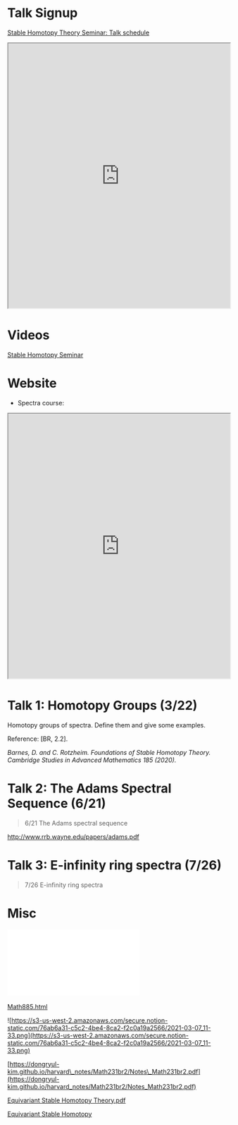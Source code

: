 # Talk Signup

[Stable Homotopy Theory Seminar: Talk schedule](https://docs.google.com/spreadsheets/d/12EPGmuyyhIWuT_mG3aGIOv9Bekxl96Y3gTmqZ7Iabqc/edit?usp=sharing&urp=gmail_link&gxids=7628)

<iframe width="100%" height="600px" src="https://docs.google.com/spreadsheets/d/12EPGmuyyhIWuT_mG3aGIOv9Bekxl96Y3gTmqZ7Iabqc/edit#gid=0"></iframe>

# Videos

[Stable Homotopy Seminar](https://www.youtube.com/playlist?list=PL2CKWJCxPcYB2YQ9qCmCIGV9b2azLEeOZ)

# Website

- Spectra course:
<iframe width="100%" height="600px" src="https://www.math.purdue.edu/~pvankoug/spectra/index.html"></iframe>

# Talk 1: Homotopy Groups (3/22)

Homotopy groups of spectra. Define them and give some examples.

Reference: \[BR, 2.2\].

*Barnes, D. and C. Rotzheim. Foundations of Stable Homotopy Theory. Cambridge Studies in Advanced Mathematics 185 (2020).*

# Talk 2: The Adams Spectral Sequence (6/21)

> 6/21 The Adams spectral sequence

<http://www.rrb.wayne.edu/papers/adams.pdf>

# Talk 3: E-infinity ring spectra (7/26)

> 7/26 E-infinity ring spectra

# Misc

![Gregoric - SPECTRA ARE YOUR FRIENDS](attachments/Spectra%20are%20your%20friends.pdf)

[Math885.html](https://s3-us-west-2.amazonaws.com/secure.notion-static.com/129b33fc-6e44-454f-ac0d-eccb71513a91/Math885.html)

![https://s3-us-west-2.amazonaws.com/secure.notion-static.com/76ab6a31-c5c2-4be4-8ca2-f2c0a19a2566/2021-03-07_11-33.png](https://s3-us-west-2.amazonaws.com/secure.notion-static.com/76ab6a31-c5c2-4be4-8ca2-f2c0a19a2566/2021-03-07_11-33.png)

[](https://dongryul-kim.github.io/harvard_notes/Math231br2/Notes_Math231br2.pdf)[https://dongryul-kim.github.io/harvard\_notes/Math231br2/Notes\_Math231br2.pdf](https://dongryul-kim.github.io/harvard_notes/Math231br2/Notes_Math231br2.pdf)

[Equivariant Stable Homotopy Theory.pdf](https://s3-us-west-2.amazonaws.com/secure.notion-static.com/7961199f-a599-48e8-93bf-20bb7af661d6/Equivariant_Stable_Homotopy_Theory.pdf)

[Equivariant Stable Homotopy](https://www.notion.so/Equivariant-Stable-Homotopy-6e2b4b09dc2b44c6902cdfaee4d21856)